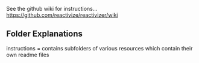 See the github wiki for instructions...  
https://github.com/reactivize/reactivizer/wiki



## Folder Explanations

instructions
= contains subfolders of various resources which contain their own readme files 